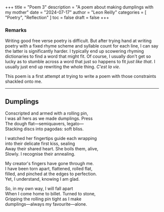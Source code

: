 +++
title = "Poem 3"
description = "A poem about making dumplings with my mother"
date = "2024-07-17"
author = "Leon Reilly"
categories = [
    "Poetry",
    "Reflection"
]
toc = false
draft = false
+++

### Remarks
Writing good free verse poetry is difficult. But after trying hand at writing poetry with a fixed rhyme scheme and syllable count for each line, I can say the latter is significantly harder. I typically end up scowering rhyming dictionaries to find a word that might fit. Of course, I usually don't get so lucky as to stumble across a word that just so happens to fit *just like that*. I usually just end up rewriting the whole thing. *C'est la vie*. 

This poem is a first attempt at trying to write a poem with those constraints shackled onto me.


---

## Dumplings

Conscripted and armed with a rolling pin, \
I was all hers as we made dumplings. Press \
The dough flat—semiquavers, legato—\
Stacking discs into pagodas: soft bliss.

I watched her fingertips guide each wrapping\
into their delicate first kiss, sealing\
Away their shared heart. She boils them, alive,\
Slowly. I recognise their annealing.

My creator's fingers have gone through me.\
I have been torn apart, flattened, rolled flat, \
filled, and pinched at the edges to perfection.\
Yet, I understand, knowing I am glad.

So, in my own way, I will fall apart\
When I come home to billet. Turned to stone,\
Gripping the rolling pin tight as I make\
dumplings—always my favourite—alone.